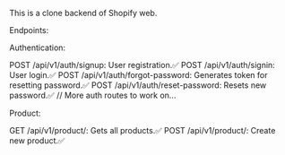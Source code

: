 This is a clone backend of Shopify web.

Endpoints:

Authentication:

POST /api/v1/auth/signup: User registration.✅
POST /api/v1/auth/signin: User login.✅
POST /api/v1/auth/forgot-password: Generates token for resetting password.✅
POST /api/v1/auth/reset-password: Resets new password.✅
// More auth routes to work on...

Product:

GET /api/v1/product/: Gets all products.✅
POST /api/v1/product/: Create new product.✅

